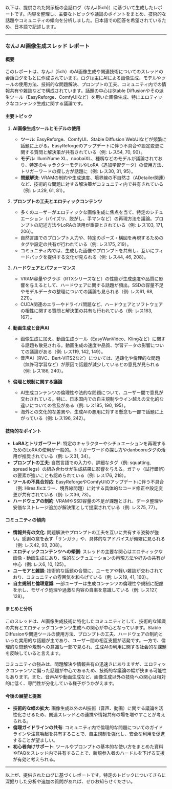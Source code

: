 以下は、提供された掲示板の会話ログ（なんJ(5ch)）に基づいて生成したレポートです。内容を整理し、主要なトピックや議論のポイントをまとめ、技術的な話題やコミュニティの傾向を分析しました。日本語での回答を希望されているため、日本語で記述します。

---

### **なんJ AI画像生成スレッド レポート**

#### **概要**
このレポートは、なんJ（5ch）のAI画像生成や関連技術についてのスレッドの会話ログをもとに作成されています。ログは主にAIによる画像生成、モデルやツールの使用方法、技術的な問題解決、プロンプトの工夫、コミュニティ内での情報共有や雑談などで構成されています。話題の中心はStable Diffusionやその派生ツール（EasyReforge、ComfyUIなど）を用いた画像生成、特にエロティックなコンテンツ生成に関する議論です。

#### **主要トピック**
1. **AI画像生成ツールとモデルの使用**
   - **ツール**: EasyReforge、ComfyUI、Stable Diffusion WebUIなどが頻繁に話題に上がる。EasyReforgeのアップデートに伴う不具合や設定変更に関する質問と解決策が共有されている（例: レス54, 70, 90）。
   - **モデル**: IllumiYume XL、noobaiXL、種籾などのモデルが議論されており、特定のキャラクターモデルやLoRA（追加学習データ）の使用方法、トリガーワードの探し方が話題に（例: レス30, 31, 95）。
   - **問題解決**: VRAMの制約や生成速度、境界線の不自然さ（ADetailer関連）など、技術的な問題に対する解決策がコミュニティ内で共有されている（例: レス29, 61, 81）。

2. **プロンプトの工夫とエロティックコンテンツ**
   - 多くのユーザーがエロティックな画像生成に焦点を当て、特定のシチュエーション（パイズリ、脱がし、手マンなど）の再現方法を議論。プロンプトの記述方法やLoRAの活用が重要とされている（例: レス103, 171, 206）。
   - 自然言語でのプロンプト入力や、特定のポーズ・構図を再現するためのタグや設定の共有が行われている（例: レス175, 219）。
   - コミュニティ内では、生成した画像やプロンプトを共有し、互いにフィードバックを提供する文化が見られる（例: レス44, 46, 208）。

3. **ハードウェアとパフォーマンス**
   - VRAM容量やグラボ（RTXシリーズなど）の性能が生成速度や品質に影響を与えるとして、ハードウェアに関する話題が頻出。SSDの容量不足やモデルデータの整理についての議論も見られる（例: レス61, 68, 221）。
   - CUDA関連のエラーやドライバ問題など、ハードウェアとソフトウェアの相性に関する質問と解決策の共有も行われている（例: レス163, 167）。

4. **動画生成と音声AI**
   - 画像生成に加え、動画生成ツール（EasyWanVideo、Klingなど）に関する話題も散見される。動画生成の速度や品質、学習データの影響についての議論がある（例: レス119, 142, 149）。
   - 音声AI（RVC、Bert-VITS2など）については、過疎化や倫理的な問題（無許可学習など）が原因で話題が減少しているとの意見が見られる（例: レス186, 240）。

5. **倫理と規制に関する議論**
   - AI生成コンテンツの倫理性や法的な問題について、ユーザー間で意見が交わされている。特に、日本国内での自主規制やライン越えの文化的な違いについての言及がある（例: レス185, 190, 195）。
   - 海外との文化的な差異や、生成AIの悪用に対する懸念も一部で話題に上がっている（例: レス196, 242）。

#### **技術的なポイント**
- **LoRAとトリガーワード**: 特定のキャラクターやシチュエーションを再現するためのLoRAの使用が一般的。トリガーワードの探し方やdanbooruタグの活用が推奨されている（例: レス31, 34）。
- **プロンプトの工夫**: 自然言語での入力や、詳細なタグ（例: squatting, spread legs）の組み合わせが生成結果に影響を与える。ガチャ（試行錯誤）の要素が強いことも認められている（例: レス176, 218）。
- **ツールの不具合対応**: EasyReforgeやComfyUIのアップデートに伴う不具合（例: Hires.fixエラー、境界線問題）に対する具体的なコード修正や設定変更が共有されている（例: レス36, 73）。
- **ハードウェアの制約**: VRAMやSSD容量の不足が課題とされ、データ整理や安価なストレージ追加が解決策として提案されている（例: レス75, 77）。

#### **コミュニティの傾向**
- **情報共有の文化**: 問題解決やプロンプトの工夫を互いに共有する姿勢が強い。感謝の意を表す「サンガツ」や、具体的なアドバイスが頻繁に見られる（例: レス42, 93, 208）。
- **エロティックコンテンツへの傾倒**: スレッドの主要な関心はエロティックな画像・動画生成にあり、性的なシチュエーションの再現方法や好みの共有が中心（例: レス6, 10, 125）。
- **ユーモアと雑談**: 技術的な話題の合間に、ユーモアや軽い雑談が交わされており、コミュニティの雰囲気を和らげている（例: レス19, 41, 160）。
- **自主規制と倫理意識**: 一部ユーザーは生成コンテンツの倫理性や規制に配慮を示し、モザイク処理や過激な内容の自粛を意識している（例: レス127, 128）。

#### **まとめと分析**
このスレッドは、AI画像生成技術に特化したコミュニティとして、技術的な知識の共有とエロティックコンテンツ生成への関心が中心となっています。Stable Diffusionや関連ツールの使用方法、プロンプトの工夫、ハードウェアの制約といった実用的な話題が主であり、ユーザー間の相互支援が活発です。一方で、倫理的な問題や規制への意識も一部で見られ、生成AIの利用に関する社会的な課題を反映していると言えます。

コミュニティの強みは、問題解決や情報共有の迅速さにありますが、エロティックコンテンツに偏った話題が中心であるため、技術的な議論の幅が狭まる可能性もあります。また、音声AIや動画生成など、画像生成以外の技術への関心は相対的に低く、専門性が分化している様子がうかがえます。

#### **今後の展望と提案**
- **技術的な幅の拡大**: 画像生成以外のAI技術（音声、動画）に関する議論を活性化させるため、関連スレッドとの連携や情報共有の場を増やすことが考えられる。
- **倫理ガイドラインの共有**: コミュニティ内で倫理的な問題についてのガイドラインや注意喚起を共有することで、自主規制を強化し、安全な利用を促進することが望ましい。
- **初心者向けサポート**: ツールやプロンプトの基本的な使い方をまとめた資料やFAQをスレッド内で共有することで、新規参入者のハードルを下げる支援が有効と考えられる。

---

以上が、提供されたログに基づくレポートです。特定のトピックについてさらに深掘りした分析や追加の質問があれば、ぜひお知らせください。